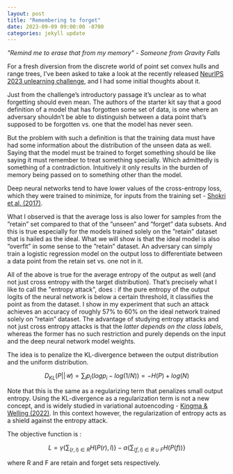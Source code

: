```yaml
---
layout: post
title: "Remembering to forget"
date: 2023-09-09 09:00:00 -0700
categories: jekyll update
---
```


_"Remind me to erase that from my memory" - Someone from Gravity Falls_

For a fresh diversion from the discrete world of point set convex hulls and range trees,
I've been asked to take a look at the recently released
[NeurIPS 2023 unlearning challenge](https://unlearning-challenge.github.io/),
and I had some initial thoughts about it.

Just from the challenge’s introductory passage it’s unclear as to what forgetting should even mean.
The authors of the starter kit say that a good definition of a model that has forgotten some set of
data, is one where an adversary shouldn’t be able to distinguish between a data point that’s supposed
to be forgotten vs. one that the model has never seen.

But the problem with such a definition is that the training data must have had some information
about the distribution of the unseen data as well. Saying that the model must be trained to forget
something should be like saying it must remember to treat something specially. Which admittedly
is something of a contradiction. Intuitively it only results in the burden of memory being passed on
to something other than the model.

Deep neural networks tend to have lower values of the cross-entropy loss, which they were trained to
minimize, for inputs from the training set - [Shokri et al. (2017)](https://arxiv.org/abs/1610.05820).


What I observed is that the average loss is also lower for samples from the ”retain” set compared
to that of the ”unseen” and ”forget” data subsets.
And this is true especially for the models trained solely on the ”retain” dataset that
is hailed as the ideal. What we will show is that the ideal model is also ”overfit” in some sense to
the ”retain” dataset. An adversary can simply train a logistic regression model on the output loss to
differentiate between a data point from the retain set vs. one not in it.

All of the above is true for the average entropy of the output as well (and not just cross entropy with
the target distribution). That’s precisely what I like to call the "entropy attack", does :
if the pure entropy of the output logits of the neural network is below a certain threshold,
it classifies the point as from the dataset.
I show in my experiment that such an attack achieves an accuracy of roughly
57% to 60% on the ideal network trained solely on ”retain” dataset.
The advantage of studying entropy attacks and not just cross entropy attacks is that the _latter depends
on the class labels_, whereas the former has no such restriction and purely depends on the input and
the deep neural network model weights.

The idea is to penalize the KL-divergence between the output distribution and the uniform distribution.

$$ D_{KL}(P||\mathcal{U}) = \sum_{i}{p_i(log p_i - log(1/N))} = -H(P) + log(N) $$

Note that this is the same as a regularizing term that penalizes
small output entropy. Using the KL-divergence as a regularization term is not a new concept, and is
widely studied in variational autoencoding - [Kingma & Welling (2022)](https://arxiv.org/abs/1312.6114).
In this context however, the regularization of entropy acts as a shield against the entropy attack.

The objective function is :

$$ L = \gamma \{\sum_{(r, l) \in R}{H(P(r), l)}\} - \alpha \{\sum_{(f, l)\in R \cup F}{H(P(f))}\} $$

where R and F are retain and forget sets respectively.
